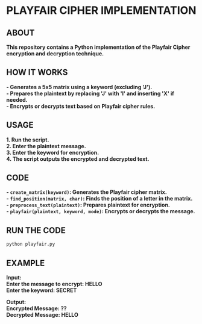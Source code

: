 # **PLAYFAIR CIPHER IMPLEMENTATION**

## **ABOUT**
**This repository contains a Python implementation of the Playfair Cipher encryption and decryption technique.**

## **HOW IT WORKS**
**- Generates a 5x5 matrix using a keyword (excluding 'J').**  
**- Prepares the plaintext by replacing 'J' with 'I' and inserting 'X' if needed.**  
**- Encrypts or decrypts text based on Playfair cipher rules.**

## **USAGE**
**1. Run the script.**  
**2. Enter the plaintext message.**  
**3. Enter the keyword for encryption.**  
**4. The script outputs the encrypted and decrypted text.**

## **CODE**
**- `create_matrix(keyword)`: Generates the Playfair cipher matrix.**  
**- `find_position(matrix, char)`: Finds the position of a letter in the matrix.**  
**- `preprocess_text(plaintext)`: Prepares plaintext for encryption.**  
**- `playfair(plaintext, keyword, mode)`: Encrypts or decrypts the message.**

## **RUN THE CODE**
```sh
python playfair.py
```

## **EXAMPLE**
**Input:**  
**Enter the message to encrypt: HELLO**  
**Enter the keyword: SECRET**  

**Output:**  
**Encrypted Message: ??**  
**Decrypted Message: HELLO**

